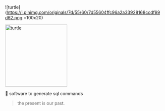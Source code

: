 ![turtle](https://i.pinimg.com/originals/7d/55/60/7d55604ffc96a2a33928168ccdf99d62.png =100x20)

<img src="https://i.pinimg.com/originals/7d/55/60/7d55604ffc96a2a33928168ccdf99d62.png" alt="turtle" width="200"/>

:turtle: software to generate sql commands

> the present is our past.

